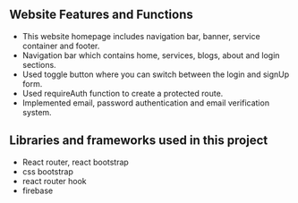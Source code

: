 ## Website Features and Functions
* This website homepage includes navigation bar, banner, service container and footer.
* Navigation bar which contains home, services, blogs, about and login sections.
* Used toggle button where you can switch between the login and signUp form.
* Used requireAuth function to create a protected route.
* Implemented email, password authentication and email verification system.

## Libraries and frameworks used in this project
* React router, react bootstrap
* css bootstrap
* react router hook
* firebase
